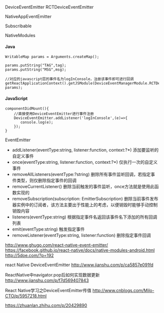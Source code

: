 DeviceEventEmitter
RCTDeviceEventEmitter

NativeAppEventEmitter

Subscribable

NativeModules


#### Java
```
WritableMap params = Arguments.createMap();

params.putString("TAG",tag);
params.putString("MSG",msg);

//对应的javascript层的事件名为logInConsole，注册该事件即可进行回调
getReactApplicationContext().getJSModule(DeviceEventManagerModule.RCTDeviceEventEmitter.class).emit("logInConsole", params);
```

#### JavaScript
```
componentDidMount(){
    //直接使用DeviceEventEmitter进行事件注册
    DeviceEventEmitter.addListener('logInConsole',(e)=>{
       console.log(e);
    });
}
```


EventEmitter




* addListener(eventType:string, listener:function, context:?*) 添加要监听的自定义事件
* once(eventType:string, listener:function, context:?*) 仅执行一次的自定义事件
* removeAllListeners(eventType:?string) 删除所有事件监听回调，若指定事件类型，则仅删除指定事件的回调
* removeCurrentListener() 删除当前触发的事件监听，once方法就是使用此函数实现的
* removeSubscription(subscription: EmitterSubscription) 删除当前事件发布器实例中的订阅者，该方法主要出于性能上的考虑，以便销毁时能够手动控制销毁内容
* listeners(eventType:string) 根据指定事件名返回该事件名下添加的所有回调列表
* emit(eventType:string) 触发指定事件
* removeListener(eventType:string, listener:function) 删除指定事件回调


http://www.ghugo.com/react-native-event-emitter/
https://facebook.github.io/react-native/docs/native-modules-android.html
http://5doe.com/?p=192

react Native DeviceEventEmitter
http://www.jianshu.com/p/ca5857e091fd

ReactNative中navigator.pop后如何实现数据更新
http://www.jianshu.com/p/f7d569407843

React Native学习之DeviceEventEmitter传值
http://www.cnblogs.com/Milo-CTO/p/5957218.html

https://zhuanlan.zhihu.com/p/20429890

